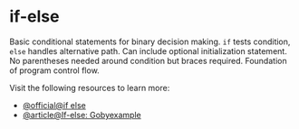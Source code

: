 # if-else

Basic conditional statements for binary decision making. `if` tests condition, `else` handles alternative path. Can include optional initialization statement. No parentheses needed around condition but braces required. Foundation of program control flow.

Visit the following resources to learn more:

- [@official@if else](https://go.dev/tour/flowcontrol/7)
- [@article@If-else: Gobyexample](https://gobyexample.com/if-else)
